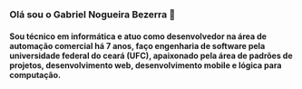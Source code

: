 ### Olá sou o Gabriel Nogueira Bezerra 👋

#### Sou técnico em informática e atuo como desenvolvedor na área de automação comercial há 7 anos, faço engenharia de software pela universidade federal do ceará (UFC), apaixonado pela área de padrões de projetos, desenvolvimento web, desenvolvimento mobile e lógica para computação. 
